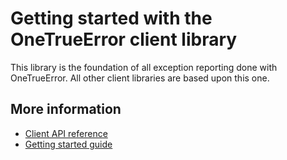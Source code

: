 Getting started with the OneTrueError client library
=================================

This library is the foundation of all exception reporting done with OneTrueError. All other client libraries are based upon this one.

## More information

* [Client API reference](http://onetrueerror.com/docs/api/client/)
* [Getting started guide](../../gettingstarted.md)
